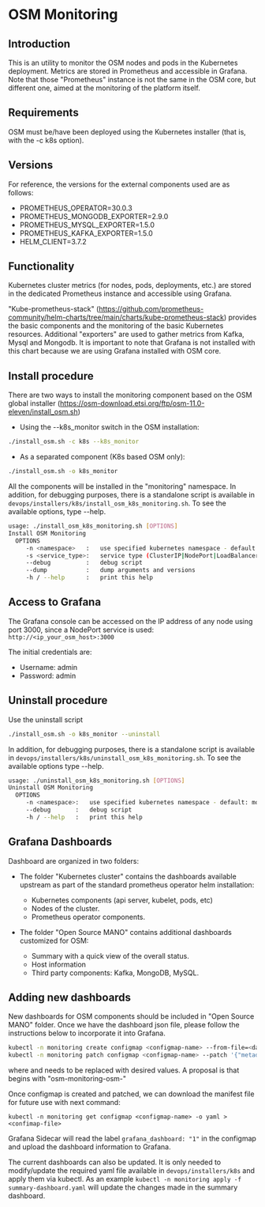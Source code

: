 <!--
Copyright 2019 Minsait - Indra S.A.

Licensed under the Apache License, Version 2.0 (the "License");
you may not use this file except in compliance with the License.
You may obtain a copy of the License at

    http://www.apache.org/licenses/LICENSE-2.0

Unless required by applicable law or agreed to in writing, software
distributed under the License is distributed on an "AS IS" BASIS,
WITHOUT WARRANTIES OR CONDITIONS OF ANY KIND, either express or implied.
See the License for the specific language governing permissions and
limitations under the License.
Author: Jose Manuel Palacios (jmpalacios@minsait.com)
Author: Jose Antonio Martinez (jamartinezv@minsait.com)
-->

# OSM Monitoring

## Introduction

This is an utility to monitor the OSM nodes and pods in the Kubernetes deployment. Metrics are stored in Prometheus and accessible in Grafana. Note that those "Prometheus" instance is not the same in the OSM core, but different one, aimed at the monitoring of the platform itself.

## Requirements

OSM must be/have been deployed using the Kubernetes installer (that is, with the -c k8s option).

## Versions

For reference, the versions for the external components used are as follows:

* PROMETHEUS_OPERATOR=30.0.3
* PROMETHEUS_MONGODB_EXPORTER=2.9.0
* PROMETHEUS_MYSQL_EXPORTER=1.5.0
* PROMETHEUS_KAFKA_EXPORTER=1.5.0
* HELM_CLIENT=3.7.2

## Functionality

Kubernetes cluster metrics (for nodes, pods, deployments, etc.) are stored in the dedicated Prometheus instance and accessible using Grafana.

"Kube-prometheus-stack" (<https://github.com/prometheus-community/helm-charts/tree/main/charts/kube-prometheus-stack>) provides the basic components and the monitoring of the basic Kubernetes resources. Additional "exporters" are used to gather metrics from Kafka, Mysql and Mongodb.
It is important to note that Grafana is not installed with this chart because we are using Grafana installed with OSM core.

## Install procedure

There are two ways to install the monitoring component based on the OSM global installer (<https://osm-download.etsi.org/ftp/osm-11.0-eleven/install_osm.sh>)

* Using the --k8s_monitor switch in the OSM installation:

```bash
./install_osm.sh -c k8s --k8s_monitor
```

* As a separated component (K8s based OSM only):

```bash
./install_osm.sh -o k8s_monitor
```

All the components will be installed in the "monitoring" namespace. In addition, for debugging purposes, there is a standalone script is available in `devops/installers/k8s/install_osm_k8s_monitoring.sh`. To see the available options, type --help.

```sh
usage: ./install_osm_k8s_monitoring.sh [OPTIONS]
Install OSM Monitoring
  OPTIONS
     -n <namespace>   :   use specified kubernetes namespace - default: monitoring
     -s <service_type>:   service type (ClusterIP|NodePort|LoadBalancer) - default: NodePort
     --debug          :   debug script
     --dump           :   dump arguments and versions
     -h / --help      :   print this help
```

## Access to Grafana

The Grafana console can be accessed on the IP address of any node using port 3000, since a NodePort service is used: `http://<ip_your_osm_host>:3000`

The initial credentials are:

* Username: admin
* Password: admin

## Uninstall procedure

Use the uninstall script

```sh
./install_osm.sh -o k8s_monitor --uninstall
```

In addition, for debugging purposes, there is a standalone script is available in `devops/installers/k8s/uninstall_osm_k8s_monitoring.sh`. To see the available options type --help.

```bash
usage: ./uninstall_osm_k8s_monitoring.sh [OPTIONS]
Uninstall OSM Monitoring
  OPTIONS
     -n <namespace>:   use specified kubernetes namespace - default: monitoring
     --debug       :   debug script
     -h / --help   :   print this help
```

## Grafana Dashboards

Dashboard are organized in two folders:

* The folder "Kubernetes cluster" contains the dashboards available upstream as part of the standard prometheus operator helm installation:

  * Kubernetes components (api server, kubelet, pods, etc)
  * Nodes of the cluster.
  * Prometheus operator components.

* The folder "Open Source MANO" contains additional dashboards customized for OSM:
  * Summary with a quick view of the overall status.
  * Host information
  * Third party components: Kafka, MongoDB, MySQL.

## Adding new dashboards

New dashboards for OSM components should be included in "Open Source MANO" folder. Once we have the dashboard json file, please follow the instructions below to incorporate it into Grafana.

```bash
kubectl -n monitoring create configmap <configmap-name> --from-file=<dashboard-json-file>
kubectl -n monitoring patch configmap <configmap-name> --patch '{"metadata": {"labels": {"grafana_dashboard": "1"},{"annotations": {k8s-sidecar-target-directory: "/tmp/dashboards/Open Source MANO"}}}}'
```
where <configmap-name> and <dashboard-json-file> needs to be replaced with desired values. A proposal is that <configmap-name> begins with "osm-monitoring-osm-"

Once configmap is created and patched, we can download the manifest file for future use with next command:
```
kubectl -n monitoring get configmap <configmap-name> -o yaml > <confimap-file>
```

Grafana Sidecar will read the label `grafana_dashboard: "1"` in the configmap and upload the dashboard information to Grafana.

The current dashboards can also be updated. It is only needed to modify/update the required yaml file available in `devops/installers/k8s` and apply them via kubectl. As an example `kubectl -n monitoring apply -f summary-dashboard.yaml` will update the changes made in the summary dashboard.
